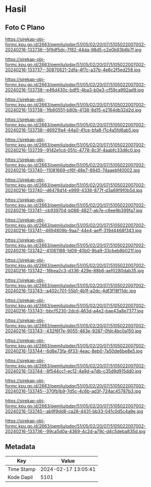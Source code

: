 # Hasil

## Foto C Plano

https://sirekap-obj-formc.kpu.go.id/2663/pemilu/pdpr/51/05/02/20/07/5105022007002-20240216-133736--5f9df5dc-7f82-44da-98d5-c2e0b93b6b7f.jpg

https://sirekap-obj-formc.kpu.go.id/2663/pemilu/pdpr/51/05/02/20/07/5105022007002-20240216-133737--30870621-2dfa-4f7c-a37b-4e6c2f5ed258.jpg

https://sirekap-obj-formc.kpu.go.id/2663/pemilu/pdpr/51/05/02/20/07/5105022007002-20240216-133738--e46d430c-bdf5-4ba3-b0e3-cf59ca992ad9.jpg

https://sirekap-obj-formc.kpu.go.id/2663/pemilu/pdpr/51/05/02/20/07/5105022007002-20240216-133738--1fb60551-b80b-4138-8d15-e2164db32d2d.jpg

https://sirekap-obj-formc.kpu.go.id/2663/pemilu/pdpr/51/05/02/20/07/5105022007002-20240216-133738--46921fa4-44a0-41ce-bfa8-f1c4a5fd6ab5.jpg

https://sirekap-obj-formc.kpu.go.id/2663/pemilu/pdpr/51/05/02/20/07/5105022007002-20240216-133739--9142e1cd-051c-4778-8c3f-4aabfc33d8c0.jpg

https://sirekap-obj-formc.kpu.go.id/2663/pemilu/pdpr/51/05/02/20/07/5105022007002-20240216-133740--11081669-cf6f-48e7-8945-74aaebf40002.jpg

https://sirekap-obj-formc.kpu.go.id/2663/pemilu/pdpr/51/05/02/20/07/5105022007002-20240216-133740--d6478d14-e999-4336-877f-d3a69f9f0b5d.jpg

https://sirekap-obj-formc.kpu.go.id/2663/pemilu/pdpr/51/05/02/20/07/5105022007002-20240216-133741--cb939704-b086-4827-ab7e-c6ee9b399fa7.jpg

https://sirekap-obj-formc.kpu.go.id/2663/pemilu/pdpr/51/05/02/20/07/5105022007002-20240216-133741--4694809b-9aa7-44e4-aeff-319d4468f343.jpg

https://sirekap-obj-formc.kpu.go.id/2663/pemilu/pdpr/51/05/02/20/07/5105022007002-20240216-133742--41061188-1d09-40b0-9ba9-33cbeb8b021f.jpg

https://sirekap-obj-formc.kpu.go.id/2663/pemilu/pdpr/51/05/02/20/07/5105022007002-20240216-133742--16bea2c3-d336-429e-88b6-aef0280dab35.jpg

https://sirekap-obj-formc.kpu.go.id/2663/pemilu/pdpr/51/05/02/20/07/5105022007002-20240216-133743--a402c701-55b1-4b1f-a2dc-4df3f18f11dc.jpg

https://sirekap-obj-formc.kpu.go.id/2663/pemilu/pdpr/51/05/02/20/07/5105022007002-20240216-133743--bbcf5230-2dcd-463d-a4e2-bae43a8e7377.jpg

https://sirekap-obj-formc.kpu.go.id/2663/pemilu/pdpr/51/05/02/20/07/5105022007002-20240216-133743--432f6f7e-9055-463e-9287-0fdc4bc0a150.jpg

https://sirekap-obj-formc.kpu.go.id/2663/pemilu/pdpr/51/05/02/20/07/5105022007002-20240216-133744--6d8e73fa-6f33-4eac-8eb0-7a50de6be8e5.jpg

https://sirekap-obj-formc.kpu.go.id/2663/pemilu/pdpr/51/05/02/20/07/5105022007002-20240216-133744--8f544cc1-ec12-4a9d-a7db-c35d9d915dd0.jpg

https://sirekap-obj-formc.kpu.go.id/2663/pemilu/pdpr/51/05/02/20/07/5105022007002-20240216-133745--370fb1b9-7d5c-4c6b-ad3f-724ac45787b3.jpg

https://sirekap-obj-formc.kpu.go.id/2663/pemilu/pdpr/51/05/02/20/07/5105022007002-20240216-133745--ab9f9dd8-ca28-4431-bb33-041c0d5c4a9e.jpg

https://sirekap-obj-formc.kpu.go.id/2663/pemilu/pdpr/51/05/02/20/07/5105022007002-20240216-133736--99ca5d0a-4369-4c2d-a79c-d4c5deba835d.jpg


## Metadata

| Key        | Value               |
| ---------- | ------------------- |
| Time Stamp | 2024-02-17 13:05:41 |
| Kode Dapil | 5101                |



